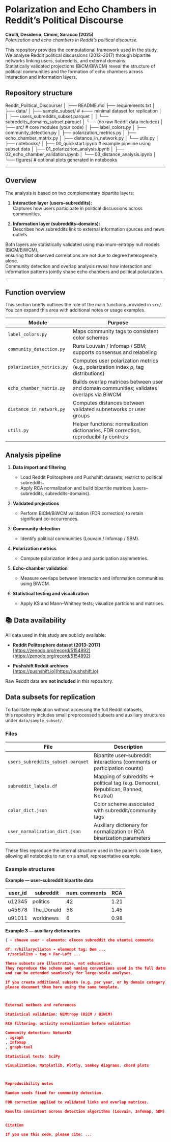 # Polarization and Echo Chambers in Reddit’s Political Discourse

**Cirulli, Desiderio, Cimini, Saracco (2025)**  
*Polarization and echo chambers in Reddit’s political discourse.*

This repository provides the computational framework used in the study.  
We analyse Reddit political discussions (2013–2017) through bipartite networks linking
users, subreddits, and external domains.  
Statistically validated projections (BiCM/BiWCM) reveal the structure of political
communities and the formation of echo chambers across interaction and information layers.

## Repository structure


Reddit_Political_Discourse/
│
├── README.md
├── requirements.txt
│
├── data/
│ ├── sample_subset/ # <--- minimal dataset for replication 
│ │ ├── users_subreddits_subset.parquet
│ │ └── subreddits_domains_subset.parquet
│ └── (no raw Reddit data included)
│
├── src/ # core modules (your code)
│ ├── label_colors.py
│ ├── community_detection.py
│ ├── polarization_metrics.py
│ ├── echo_chamber_matrix.py
│ ├── distance_in_network.py
│ └── utils.py
│
├── notebooks/
│ ├── 00_quickstart.ipynb # example pipeline using subset data
│ ├── 01_polarizarion_analysis.ipynb
│ ├── 02_echo_chamber_validation.ipynb
│ └── 03_distance_analysis.ipynb
│
└── figures/ # optional plots generated in notebooks


---

## Overview

The analysis is based on two complementary bipartite layers:

1. **Interaction layer (users–subreddits):**  
   Captures how users participate in political discussions across communities.

2. **Information layer (subreddits–domains):**  
   Describes how subreddits link to external information sources and news outlets.

Both layers are statistically validated using maximum-entropy null models (BiCM/BiWCM),  
ensuring that observed correlations are not due to degree heterogeneity alone.  
Community detection and overlap analysis reveal how interaction and information patterns
jointly shape echo chambers and political polarization.

---

## Function overview

This section briefly outlines the role of the main functions provided in `src/`.  
You can expand this area with additional notes or usage examples.

| Module | Purpose |
|--------|----------|
| `label_colors.py` | Maps community tags to consistent color schemes |
| `community_detection.py` | Runs Louvain / Infomap / SBM; supports consensus and relabeling |
| `polarization_metrics.py` | Computes user polarization metrics (e.g., polarization index ρ, tag distributions) |
| `echo_chamber_matrix.py` | Builds overlap matrices between user and domain communities; validates overlaps via BiWCM |
| `distance_in_network.py` | Computes distances between validated subnetworks or user groups |
| `utils.py` | Helper functions: normalization dictionaries, FDR correction, reproducibility controls |


## Analysis pipeline

1. **Data import and filtering**  
   - Load Reddit Politosphere and Pushshift datasets; restrict to political subreddits.  
   - Apply RCA normalization and build bipartite matrices (users–subreddits, subreddits–domains).

2. **Validated projections**  
   - Perform BiCM/BiWCM validation (FDR correction) to retain significant co-occurrences.

3. **Community detection**  
   - Identify political communities (Louvain / Infomap / SBM).

4. **Polarization metrics**  
   - Compute polarization index ρ and participation asymmetries.

5. **Echo-chamber validation**  
   - Measure overlaps between interaction and information communities using BiWCM.

6. **Statistical testing and visualization**  
   - Apply KS and Mann–Whitney tests; visualize partitions and matrices.


## 📚 Data availability

All data used in this study are publicly available:

- **Reddit Politosphere dataset (2013–2017)**  
  [https://zenodo.org/record/5154892](https://zenodo.org/record/5154892)

- **Pushshift Reddit archives**  
  [https://pushshift.io](https://pushshift.io)

Raw Reddit data are **not included** in this repository.


##  Data subsets for replication

To facilitate replication without accessing the full Reddit datasets,  
this repository includes small preprocessed subsets and auxiliary structures under `data/sample_subset/`.

###  Files

| File | Description |
|------|--------------|
| `users_subreddits_subset.parquet` | Bipartite user–subreddit interactions (comments or participation counts) |
| `subreddit_labels.df` | Mapping of subreddits → political tag (e.g. Democrat, Republican, Banned, Neutral) |
| `color_dict.json` | Color scheme associated with subreddit/community tags |
| `user_normalization_dict.json` | Auxiliary dictionary for normalization or RCA binarization parameters |

These files reproduce the internal structure used in the paper’s code base,  
allowing all notebooks to run on a small, representative example.


### Example structures

**Example — user–subreddit bipartite data**

| user_id | subreddit | num. comments | RCA 
|----------|------------|----------|-----|
| u12345   | politics   | 42       | 1.21 | 
| u45678   | The_Donald | 58       | 1.45 | 
| u91011   | worldnews  | 6        | 0.98 | 

**Example 3 — auxiliary dictionaries**

```json
{ - chuave user - elemento: elecon subreddit che utentei commenta

df: r/hillaryclinton - elemenot tag: Dem ...
 r/socialism - tag = Far-Left ...

These subsets are illustrative, not exhaustive.
They reproduce the schema and naming conventions used in the full datasets,
and can be extended seamlessly for large-scale analyses.

If you create additional subsets (e.g. per year, or by domain category),
please document them here using the same template.



External methods and references

Statistical validation: NEMtropy (BiCM / BiWCM)

RCA filtering: activity normalization before validation

Community detection: NetworkX
, igraph
, Infomap
, graph-tool

Statistical tests: SciPy

Visualization: Matplotlib, Plotly, Sankey diagrams, chord plots



Reproducibility notes

Random seeds fixed for community detection.

FDR correction applied to validated links and overlap matrices.

Results consistent across detection algorithms (Louvain, Infomap, SBM).


Citation

If you use this code, please cite: ... 

